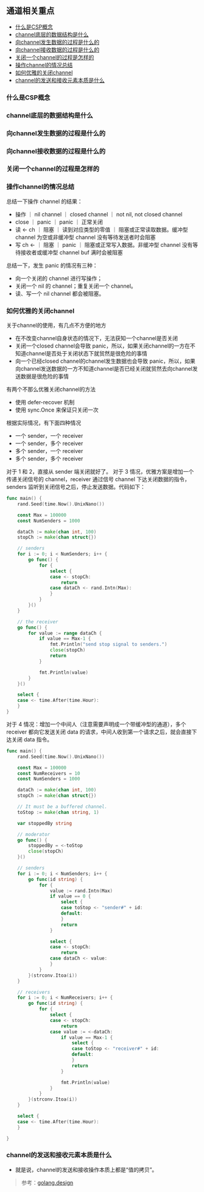 
## 通道相关重点

- [什么是CSP概念](#什么是CSP概念)
- [channel底层的数据结构是什么](#channel底层的数据结构是什么)
- [向channel发生数据的过程是什么的](#向channel发生数据的过程是什么的)
- [向channel接收数据的过程是什么的](#向channel接收数据的过程是什么的)
- [关闭一个channel的过程是怎样的](#关闭一个channel的过程是怎样的)
- [操作channel的情况总结](#操作channel的情况总结)
- [如何优雅的关闭channel](#如何优雅的关闭channel)
- [channel的发送和接收元素本质是什么](#channel的发送和接收元素本质是什么)
  

### 什么是CSP概念

### channel底层的数据结构是什么

### 向channel发生数据的过程是什么的
### 向channel接收数据的过程是什么的

### 关闭一个channel的过程是怎样的

### 操作channel的情况总结

总结一下操作 channel 的结果：

- 操作	｜ nil channel	 ｜ closed channel	｜ not nil, not closed channel
- close	 ｜ panic	 ｜ panic	 ｜ 正常关闭
- 读 <- ch	 ｜ 阻塞	｜ 读到对应类型的零值	｜ 阻塞或正常读取数据。缓冲型 channel 为空或非缓冲型 channel 没有等待发送者时会阻塞
- 写 ch <-	｜ 阻塞	 ｜ panic	｜ 阻塞或正常写入数据。非缓冲型 channel 没有等待接收者或缓冲型 channel buf 满时会被阻塞

总结一下，发生 panic 的情况有三种：
- 向一个关闭的 channel 进行写操作；
- 关闭一个 nil 的 channel；重复关闭一个 channel。
- 读、写一个 nil channel 都会被阻塞。

### 如何优雅的关闭channel

关于channel的使用，有几点不方便的地方
- 在不改变channel自身状态的情况下，无法获知一个channel是否关闭
- 关闭一个closed channel会导致 panic，所以，如果关闭channel的一方在不知道channel是否处于关闭状态下就贸然是很危险的事情
- 向一个已经closed channel的channel发生数据也会导致 panic，所以，如果向channel发送数据的一方不知道channel是否已经关闭就贸然去向channel发送数据是很危险的事情

有两个不那么优雅关闭channel的方法
- 使用 defer-recover 机制
- 使用 sync.Once 来保证只关闭一次

根据实际情况，有下面四种情况

- 一个 sender，一个 receiver
- 一个 sender，多个 receiver
- 多个 sender，一个 receiver
- 多个 sender，多个 receiver

对于 1 和 2，直接从 sender 端关闭就好了。
对于 3 情况，优雅方案是增加一个传递关闭信号的 channel，receiver 通过信号 channel 下达关闭数据的指令，senders 监听到关闭信号之后，停止发送数据。代码如下：
```go
func main() {
	rand.Seed(time.Now().UnixNano())

	const Max = 100000
	const NumSenders = 1000

	dataCh := make(chan int, 100)
	stopCh := make(chan struct{})

	// senders
	for i := 0; i < NumSenders; i++ {
		go func() {
			for {
				select {
				case <- stopCh:
					return
				case dataCh <- rand.Intn(Max):
				}
			}
		}()
	}

	// the receiver
	go func() {
		for value := range dataCh {
			if value == Max-1 {
				fmt.Println("send stop signal to senders.")
				close(stopCh)
				return
			}

			fmt.Println(value)
		}
	}()

	select {
	case <- time.After(time.Hour):
	}
}
```
对于 4 情况：增加一个中间人（注意需要声明成一个带缓冲型的通道），多个 receiver 都向它发送关闭 data 的请求，中间人收到第一个请求之后，就会直接下达关闭 data 指令。
```go
func main() {
	rand.Seed(time.Now().UnixNano())

	const Max = 100000
	const NumReceivers = 10
	const NumSenders = 1000

	dataCh := make(chan int, 100)
	stopCh := make(chan struct{})

	// It must be a buffered channel.
	toStop := make(chan string, 1)

	var stoppedBy string

	// moderator
	go func() {
		stoppedBy = <-toStop
		close(stopCh)
	}()

	// senders
	for i := 0; i < NumSenders; i++ {
		go func(id string) {
			for {
				value := rand.Intn(Max)
				if value == 0 {
					select {
					case toStop <- "sender#" + id:
					default:
					}
					return
				}

				select {
				case <- stopCh:
					return
				case dataCh <- value:
				}
			}
		}(strconv.Itoa(i))
	}

	// receivers
	for i := 0; i < NumReceivers; i++ {
		go func(id string) {
			for {
				select {
				case <- stopCh:
					return
				case value := <-dataCh:
					if value == Max-1 {
						select {
						case toStop <- "receiver#" + id:
						default:
						}
						return
					}

					fmt.Println(value)
				}
			}
		}(strconv.Itoa(i))
	}

	select {
	case <- time.After(time.Hour):
	}

}
```

### channel的发送和接收元素本质是什么
- 就是说，channel的发送和接收操作本质上都是“值的拷贝”。


> 参考：[golang.design](https://golang.design/go-questions)

